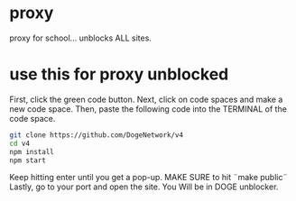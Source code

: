 # proxy
proxy for school... unblocks ALL sites. 

# use this for proxy unblocked
First, click the green code button.
Next, click on code spaces and make a new code space.
Then, paste the following code into the TERMINAL of the code space.
```bash
git clone https://github.com/DogeNetwork/v4
cd v4
npm install
npm start
```
Keep hitting enter until you get a pop-up.
MAKE SURE to hit ¨make public¨ 
Lastly, go to your port and open the site. You Will be in DOGE unblocker.




